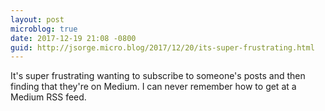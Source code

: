 ```yaml
---
layout: post
microblog: true
date: 2017-12-19 21:08 -0800
guid: http://jsorge.micro.blog/2017/12/20/its-super-frustrating.html
---
```

It's super frustrating wanting to subscribe to someone's posts and then finding that they're on Medium. I can never remember how to get at a Medium RSS feed.
